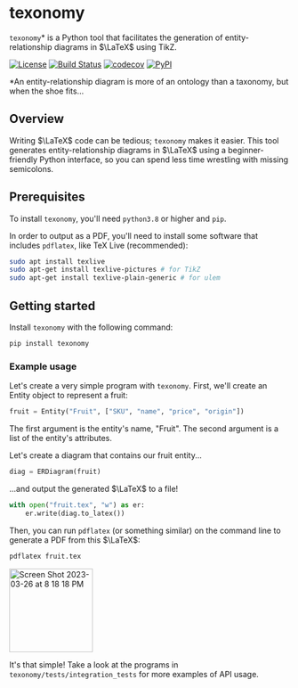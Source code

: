 # texonomy

`texonomy`* is a Python tool that facilitates the generation of
entity-relationship diagrams in $\LaTeX$ using TikZ.

[![License](https://img.shields.io/github/license/basseches/texonomy)](https://github.com/basseches/texonomy)
[![Build Status](https://github.com/basseches/texonomy/workflows/Build%20Status/badge.svg?branch=main)](https://github.com/basseches/texonomy/actions?query=workflow%3A%22Build+Status%22)
[![codecov](https://codecov.io/gh/basseches/texonomy/branch/main/graph/badge.svg)](https://codecov.io/gh/basseches/texonomy)
[![PyPI](https://img.shields.io/pypi/v/texonomy)](https://pypi.org/project/texonomy/)

*An entity-relationship diagram is more of an ontology than a taxonomy, but
when the shoe fits...

## Overview

Writing $\LaTeX$ code can be tedious; `texonomy` makes it easier. This tool
generates entity-relationship diagrams in $\LaTeX$ using a beginner-friendly
Python interface, so you can spend less time wrestling with missing semicolons.

## Prerequisites

To install `texonomy`, you'll need `python3.8` or higher and `pip`.

In order to output as a PDF, you'll need to install some software that includes
`pdflatex`, like TeX Live (recommended):

```sh
sudo apt install texlive
sudo apt-get install texlive-pictures # for TikZ
sudo apt-get install texlive-plain-generic # for ulem
```

## Getting started

Install `texonomy` with the following command:

```sh
pip install texonomy
```

### Example usage

Let's create a very simple program with `texonomy`. First, we'll create
an Entity object to represent a fruit:

```py
fruit = Entity("Fruit", ["SKU", "name", "price", "origin"])
```

The first argument is the entity's name, "Fruit". The second argument is a
list of the entity's attributes.

Let's create a diagram that contains our fruit entity...

```py
diag = ERDiagram(fruit)
```

...and output the generated $\LaTeX$ to a file!

```py
with open("fruit.tex", "w") as er:
    er.write(diag.to_latex())
```

Then, you can run `pdflatex` (or something similar) on the command line to
generate a PDF from this $\LaTeX$:

```sh
pdflatex fruit.tex
```

<img width="150" alt="Screen Shot 2023-03-26 at 8 18 18 PM" src="https://user-images.githubusercontent.com/59753614/227814129-0fa23181-eb29-44a7-b2de-3028484a1396.png">

It's that simple! Take a look at the programs in `texonomy/tests/integration_tests`
for more examples of API usage.
